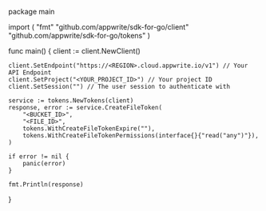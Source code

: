 package main

import (
    "fmt"
    "github.com/appwrite/sdk-for-go/client"
    "github.com/appwrite/sdk-for-go/tokens"
)

func main() {
    client := client.NewClient()

    client.SetEndpoint("https://<REGION>.cloud.appwrite.io/v1") // Your API Endpoint
    client.SetProject("<YOUR_PROJECT_ID>") // Your project ID
    client.SetSession("") // The user session to authenticate with

    service := tokens.NewTokens(client)
    response, error := service.CreateFileToken(
        "<BUCKET_ID>",
        "<FILE_ID>",
        tokens.WithCreateFileTokenExpire(""),
        tokens.WithCreateFileTokenPermissions(interface{}{"read("any")"}),
    )

    if error != nil {
        panic(error)
    }

    fmt.Println(response)
}
